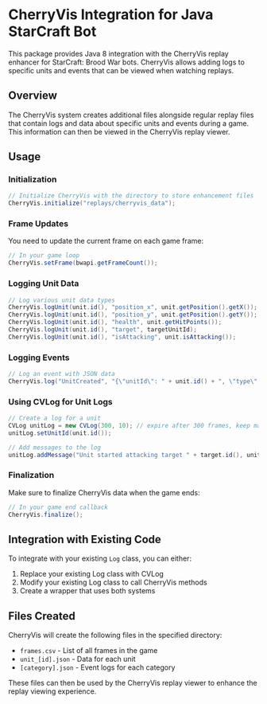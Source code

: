# CherryVis Integration for Java StarCraft Bot

This package provides Java 8 integration with the CherryVis replay enhancer for StarCraft: Brood War bots. CherryVis allows adding logs to specific units and events that can be viewed when watching replays.

## Overview

The CherryVis system creates additional files alongside regular replay files that contain logs and data about specific units and events during a game. This information can then be viewed in the CherryVis replay viewer.

## Usage

### Initialization

```java
// Initialize CherryVis with the directory to store enhancement files
CherryVis.initialize("replays/cherryvis_data");
```

### Frame Updates

You need to update the current frame on each game frame:

```java
// In your game loop
CherryVis.setFrame(bwapi.getFrameCount());
```

### Logging Unit Data

```java
// Log various unit data types
CherryVis.logUnit(unit.id(), "position_x", unit.getPosition().getX());
CherryVis.logUnit(unit.id(), "position_y", unit.getPosition().getY());
CherryVis.logUnit(unit.id(), "health", unit.getHitPoints());
CherryVis.logUnit(unit.id(), "target", targetUnitId);
CherryVis.logUnit(unit.id(), "isAttacking", unit.isAttacking());
```

### Logging Events

```java
// Log an event with JSON data
CherryVis.log("UnitCreated", "{\"unitId\": " + unit.id() + ", \"type\": \"" + unit.getType() + "\"}" );
```

### Using CVLog for Unit Logs

```java
// Create a log for a unit
CVLog unitLog = new CVLog(300, 10); // expire after 300 frames, keep max 10 messages
unitLog.setUnitId(unit.id());

// Add messages to the log
unitLog.addMessage("Unit started attacking target " + target.id(), unit);
```

### Finalization

Make sure to finalize CherryVis data when the game ends:

```java
// In your game end callback
CherryVis.finalize();
```

## Integration with Existing Code

To integrate with your existing `Log` class, you can either:

1. Replace your existing Log class with CVLog
2. Modify your existing Log class to call CherryVis methods
3. Create a wrapper that uses both systems

## Files Created

CherryVis will create the following files in the specified directory:

- `frames.csv` - List of all frames in the game
- `unit_[id].json` - Data for each unit
- `[category].json` - Event logs for each category

These files can then be used by the CherryVis replay viewer to enhance the replay viewing experience.
